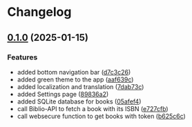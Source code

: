 # Changelog

## [0.1.0](https://github.com/samdouble/biblio/compare/v0.0.1...v0.1.0) (2025-01-15)


### Features

* added bottom navigation bar ([d7c3c26](https://github.com/samdouble/biblio/commit/d7c3c262b3e813d7678a231a6e6b29da70eb8f66))
* added green theme to the app ([aaf639c](https://github.com/samdouble/biblio/commit/aaf639c6a50459c22640bbe74d4b3678345cb03d))
* added localization and translation ([7dab73c](https://github.com/samdouble/biblio/commit/7dab73c78d60d1f9f0ac8aa19726d871a03614bf))
* added Settings page ([89836a2](https://github.com/samdouble/biblio/commit/89836a20473138d79a1ffd4c27a69ba2b3df0e79))
* added SQLite database for books ([05afef4](https://github.com/samdouble/biblio/commit/05afef4d506bcf9e98de58b6c1d6900cadaf8cbf))
* call Biblio-API to fetch a book with its ISBN ([e727cfb](https://github.com/samdouble/biblio/commit/e727cfb958e96d1d3df145e5e993d9f796b1a2e6))
* call websecure function to get books with token ([b625c6c](https://github.com/samdouble/biblio/commit/b625c6cde07f58cc0891f1fe8fd72be59024e893))
